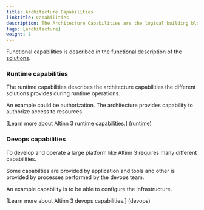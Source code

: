 ```yaml
---
title: Architecture Capabilities
linktitle: Capabilities
description: The Architecture Capabilities are the logical building blocks of the solutions. They are grouped in to Development & Operations (DevOps) Capabilities and Runtime (Execution) Capabilities.
tags: [architecture]
weight: 8
---
```


Functional capabilities is described in the functional description of the [solutions](/solutions).

### Runtime capabilities

The runtime capabilities describes the architecture capabilities the different solutions provides during runtime operations.

An example could be authorization. The architecture provides capability to authorize access to resources.

[Learn more about Altinn 3 runtime capabilities.] (runtime)

### Devops capabilities

To develop and operate a large platform like Altinn 3 requires many different capabilities.

Some capabilties are provided by application and tools and other is provided by processes performed by the devops team.

An example capability is to be able to configure the infrastructure.

[Learn more about Altinn 3 devops capabilities.] (devops)